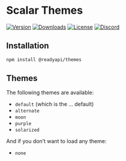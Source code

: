 # Scalar Themes

[![Version](https://img.shields.io/npm/v/%40scalar/themes)](https://www.npmjs.com/package/@readyapi/themes)
[![Downloads](https://img.shields.io/npm/dm/%40scalar/themes)](https://www.npmjs.com/package/@readyapi/themes)
[![License](https://img.shields.io/npm/l/%40scalar%2Fthemes)](https://www.npmjs.com/package/@readyapi/themes)
[![Discord](https://img.shields.io/discord/1135330207960678410?style=flat&color=5865F2)](https://discord.gg/8HeZcRGPFS)

## Installation

```bash
npm install @readyapi/themes
```

## Themes

The following themes are available:

- `default` (which is the … default)
- `alternate`
- `moon`
- `purple`
- `solarized`

And if you don’t want to load any theme:

- `none`
